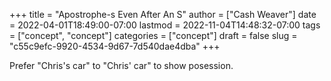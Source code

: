 +++
title = "Apostrophe-s Even After An S"
author = ["Cash Weaver"]
date = 2022-04-01T18:49:00-07:00
lastmod = 2022-11-04T14:48:32-07:00
tags = ["concept", "concept"]
categories = ["concept"]
draft = false
slug = "c55c9efc-9920-4534-9d67-7d540dae4dba"
+++

Prefer "Chris's car" to "Chris' car" to show posession.
